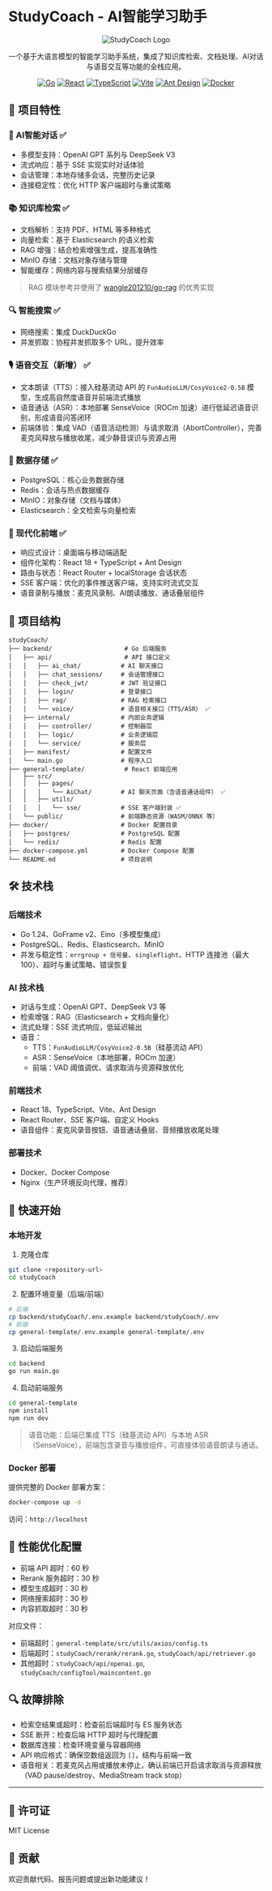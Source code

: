 # StudyCoach - AI智能学习助手

<div align="center">

![StudyCoach Logo](https://img.shields.io/badge/StudyCoach-AI%20Learning%20Assistant-blue?style=for-the-badge)

一个基于大语言模型的智能学习助手系统，集成了知识库检索、文档处理、AI对话与语音交互等功能的全栈应用。

[![Go](https://img.shields.io/badge/Go-1.24-00ADD8?style=flat-square&logo=go)](https://golang.org/)
[![React](https://img.shields.io/badge/React-18.3.0-61DAFB?style=flat-square&logo=react)](https://reactjs.org/)
[![TypeScript](https://img.shields.io/badge/TypeScript-5.8.3-3178C6?style=flat-square&logo=typescript)](https://www.typescriptlang.org/)
[![Vite](https://img.shields.io/badge/Vite-7.0.0-646CFF?style=flat-square&logo=vite)](https://vitejs.dev/)
[![Ant Design](https://img.shields.io/badge/Ant%20Design-5.26.2-0170FE?style=flat-square&logo=ant-design)](https://ant.design/)
[![Docker](https://img.shields.io/badge/Docker-Ready-2496ED?style=flat-square&logo=docker)](https://www.docker.com/)

</div>

## 🚀 项目特性

### 🤖 AI智能对话 ✅

- 多模型支持：OpenAI GPT 系列与 DeepSeek V3
- 流式响应：基于 SSE 实现实时对话体验
- 会话管理：本地存储多会话，完整历史记录
- 连接稳定性：优化 HTTP 客户端超时与重试策略

### 📚 知识库检索 ✅

- 文档解析：支持 PDF、HTML 等多种格式
- 向量检索：基于 Elasticsearch 的语义检索
- RAG 增强：结合检索增强生成，提高准确性
- MinIO 存储：文档对象存储与管理
- 智能缓存：网络内容与搜索结果分层缓存

> RAG 模块参考并使用了 [wangle201210/go-rag](https://github.com/wangle201210/go-rag) 的优秀实现

### 🔍 智能搜索 ✅

- 网络搜索：集成 DuckDuckGo
- 并发抓取：协程并发抓取多个 URL，提升效率

### 🎙️ 语音交互（新增） ✅

- 文本朗读（TTS）：接入硅基流动 API 的 `FunAudioLLM/CosyVoice2-0.5B` 模型，生成高自然度语音并前端流式播放
- 语音通话（ASR）：本地部署 SenseVoice（ROCm 加速）进行低延迟语音识别，形成语音问答闭环
- 前端体验：集成 VAD（语音活动检测）与请求取消（AbortController），完善麦克风释放与播放收尾，减少静音误识与资源占用

### 💾 数据存储 ✅

- PostgreSQL：核心业务数据存储
- Redis：会话与热点数据缓存
- MinIO：对象存储（文档与媒体）
- Elasticsearch：全文检索与向量检索

### 🎨 现代化前端 ✅

- 响应式设计：桌面端与移动端适配
- 组件化架构：React 18 + TypeScript + Ant Design
- 路由与状态：React Router + localStorage 会话状态
- SSE 客户端：优化的事件推送客户端，支持实时流式交互
- 语音录制与播放：麦克风录制、AI朗读播放、通话叠层组件

## 📁 项目结构

```
studyCoach/
├── backend/                    # Go 后端服务
│   ├── api/                    # API 接口定义
│   │   ├── ai_chat/           # AI 聊天接口
│   │   ├── chat_sessions/     # 会话管理接口
│   │   ├── check_jwt/         # JWT 验证接口
│   │   ├── login/             # 登录接口
│   │   ├── rag/               # RAG 检索接口
│   │   └── voice/             # 语音相关接口（TTS/ASR） ✅
│   ├── internal/              # 内部业务逻辑
│   │   ├── controller/        # 控制器层
│   │   ├── logic/             # 业务逻辑层
│   │   └── service/           # 服务层
│   ├── manifest/              # 配置文件
│   └── main.go                # 程序入口
├── general-template/           # React 前端应用
│   ├── src/
│   │   ├── pages/
│   │   │   └── AiChat/        # AI 聊天页面（含语音通话组件） ✅
│   │   ├── utils/
│   │   │   └── sse/           # SSE 客户端封装 ✅
│   └── public/                # 前端静态资源（WASM/ONNX 等）
├── docker/                    # Docker 配置目录
│   ├── postgres/              # PostgreSQL 配置
│   └── redis/                 # Redis 配置
├── docker-compose.yml         # Docker Compose 配置
└── README.md                  # 项目说明
```

## 🛠️ 技术栈

### 后端技术

- Go 1.24、GoFrame v2、Eino（多模型集成）
- PostgreSQL、Redis、Elasticsearch、MinIO
- 并发与稳定性：`errgroup + 信号量`、`singleflight`、HTTP 连接池（最大 100）、超时与重试策略、错误恢复

### AI 技术栈

- 对话与生成：OpenAI GPT、DeepSeek V3 等
- 检索增强：RAG（Elasticsearch + 文档向量化）
- 流式处理：SSE 流式响应，低延迟输出
- 语音：
  - TTS：`FunAudioLLM/CosyVoice2-0.5B`（硅基流动 API）
  - ASR：SenseVoice（本地部署，ROCm 加速）
  - 前端：VAD 阈值调优、请求取消与资源释放优化

### 前端技术

- React 18、TypeScript、Vite、Ant Design
- React Router、SSE 客户端、自定义 Hooks
- 语音组件：麦克风录音按钮、语音通话叠层、音频播放收尾处理

### 部署技术

- Docker、Docker Compose
- Nginx（生产环境反向代理，推荐）

## 🚀 快速开始

### 本地开发

1. 克隆仓库

```bash
git clone <repository-url>
cd studyCoach
```

2. 配置环境变量（后端/前端）

```bash
# 后端
cp backend/studyCoach/.env.example backend/studyCoach/.env
# 前端
cp general-template/.env.example general-template/.env
```

3. 启动后端服务

```bash
cd backend
go run main.go
```

4. 启动前端服务

```bash
cd general-template
npm install
npm run dev
```

> 语音功能：后端已集成 TTS（硅基流动 API）与本地 ASR（SenseVoice），前端包含录音与播放组件，可直接体验语音朗读与通话。

### Docker 部署

提供完整的 Docker 部署方案：

```bash
docker-compose up -d
```

访问：`http://localhost`

## 🔧 性能优化配置

- 前端 API 超时：60 秒
- Rerank 服务超时：30 秒
- 模型生成超时：30 秒
- 网络搜索超时：30 秒
- 内容抓取超时：30 秒

对应文件：

- 前端超时：`general-template/src/utils/axios/config.ts`
- 后端超时：`studyCoach/rerank/rerank.go`, `studyCoach/api/retriever.go`
- 其他超时：`studyCoach/api/openai.go`, `studyCoach/configTool/maincontent.go`

## 🔍 故障排除

- 检索空结果或超时：检查前后端超时与 ES 服务状态
- SSE 断开：检查后端 HTTP 超时与代理配置
- 数据库连接：检查环境变量与容器网络
- API 响应格式：确保空数组返回为 `[]`，结构与前端一致
- 语音相关：若麦克风占用或播放未停止，确认前端已开启请求取消与资源释放（VAD pause/destroy、MediaStream track stop）

---

## 📄 许可证

MIT License

## 🤝 贡献

欢迎贡献代码、报告问题或提出新功能建议！
